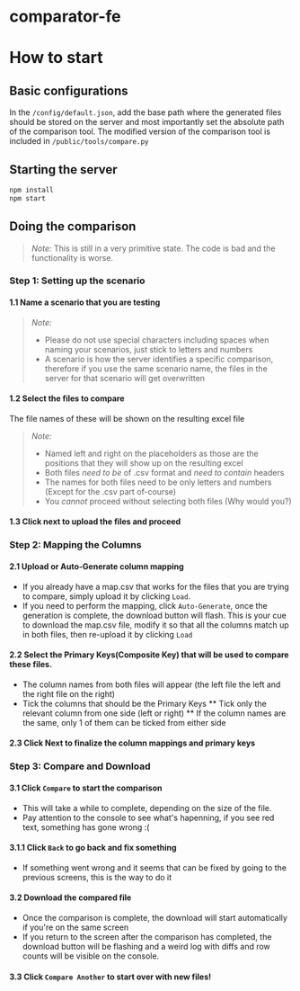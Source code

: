 # comparator-fe

# How to start

## Basic configurations
In the `/config/default.json`, add the base path where the generated files should be stored on the server and most importantly
set the absolute path of the comparison tool.
The modified version of the comparison tool is included in `/public/tools/compare.py`

## Starting the server
```bash
npm install
npm start
```

## Doing the comparison
> *Note:* This is still in a very primitive state. The code is bad and the functionality is worse.

### Step 1: Setting up the scenario
#### 1.1 Name a scenario that you are testing
> *Note:* 
>* Please do not use special characters including spaces when naming your scenarios, just stick to letters and numbers
>* A scenario is how the server identifies a specific comparison, therefore if you use the same scenario name, the files in the
> server for that scenario will get overwritten

#### 1.2 Select the files to compare
The file names of these will be shown on the resulting excel file
> *Note:*
>* Named left and right on the placeholders as those are the positions that they will show up on the resulting excel
>* Both files *need to be* of .csv format and *need to contain* headers
>* The names for both files need to be only letters and numbers (Except for the .csv part of-course)
>* You *cannot* proceed without selecting both files (Why would you?)

#### 1.3 Click next to upload the files and proceed

### Step 2: Mapping the Columns
#### 2.1 Upload or Auto-Generate column mapping
* If you already have a map.csv that works for the files that you are trying to compare, simply upload it by clicking `Load`.
* If you need to perform the mapping, click `Auto-Generate`, once the generation is complete, the download button will flash.
This is your cue to download the map.csv file, modify it so that all the columns match up in both files, then re-upload it
by clicking `Load`

#### 2.2 Select the Primary Keys(Composite Key) that will be used to compare these files.
* The column names from both files will appear (the left file the left and the right file on the right)
* Tick the columns that should be the Primary Keys 
** Tick only the relevant column from one side (left or right)
** If the column names are the same, only 1 of them can be ticked from either side

#### 2.3 Click Next to finalize the column mappings and primary keys

### Step 3: Compare and Download
#### 3.1 Click `Compare` to start the comparison
* This will take a while to complete, depending on the size of the file.
* Pay attention to the console to see what's hapenning, if you see red text, something has gone wrong :(

#### 3.1.1 Click `Back` to go back and fix something
* If something went wrong and it seems that can be fixed by going to the previous screens, this is the way to do it

#### 3.2 Download the compared file
* Once the comparison is complete, the download will start automatically if you're on the same screen
* If you return to the screen after the comparison has completed, the download button will be flashing and a weird
log with diffs and row counts will be visible on the console.

#### 3.3 Click `Compare Another` to start over with new files!
